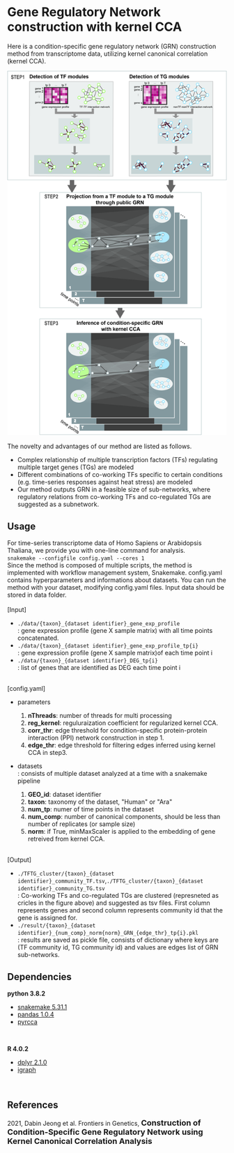 # Gene Regulatory Network construction with kernel CCA
Here is a condition-specific gene regulatory network (GRN) construction method from transcriptome data, utilizing kernel canonical correlation (kernel CCA). 

![workflow](https://github.com/DabinJeong/GRN_construction_with_kernelCCA/blob/master/workflow/figN_workflow.jpg?raw=true)

The novelty and advantages of our method are listed as follows.

* Complex relationship of multiple transcription factors (TFs) regulating multiple target genes (TGs) are modeled
* Different combinations of co-working TFs specific to certain conditions (e.g. time-series responses against heat stress) are modeled
*  Our method outputs GRN in a feasible size of sub-networks, where regulatory relations from co-working TFs and co-regulated TGs are suggested as a subnetwork.

## Usage
For time-series transcriptome data of Homo Sapiens or Arabidopsis Thaliana, we provide you with one-line command for analysis. <br>
`snakemake --configfile config.yaml --cores 1` <br>
Since the method is composed of multiple scripts, the method is implemented with workflow management system, Snakemake.
config.yaml contains hyperparameters and informations about datasets. You can run the method with your dataset, modifying config.yaml files. Input data should be stored in data folder. 
<br><br>
[Input]

* `./data/{taxon}_{dataset identifier}_gene_exp_profile`
<br>: gene expression profile (gene X sample matrix) with all time points concatenated.
* `./data/{taxon}_{dataset identifier}_gene_exp_profile_tp{i}`
<br>: gene expression profile (gene X sample matrix)of each time point i
* `./data/{taxon}_{dataset identifier}_DEG_tp{i}`
<br>: list of genes that are identified as DEG each time point i

<br>
[config.yaml]

* parameters
	1. **nThreads**: number of threads for multi processing
	2. **reg_kernel**: reguluraization coefficient for regularized kernel CCA.
	3. **corr_thr**: edge threshold for condition-specific protein-protein interaction (PPI) network construction in step 1.
	4. **edge_thr**: edge threshold for filtering edges inferred using kernel CCA in step3.
	
* datasets
<br> : consists of multiple dataset analyzed at a time with a snakemake pipeline
	1. 	**GEO_id**: dataset identifier
	2. **taxon**: taxonomy of the dataset, "Human" or "Ara"
	3. **num_tp**: numer of time points in the dataset
	4. **num_comp**: number of canonical components, should be less than number of replicates (or sample size)
	5. **norm**: if True, minMaxScaler is applied to the embedding of gene retreived from kernel CCA.
<br><br>

[Output]

* `./TFTG_cluster/{taxon}_{dataset identifier}_community_TF.tsv`,`./TFTG_cluster/{taxon}_{dataset identifier}_community_TG.tsv` <br>
: Co-working TFs and co-regulated TGs are clustered (represneted as cricles in the figure above) and suggested as tsv files. First column represents genes and second column represents community id that the gene is assigned for.
* `./result/{taxon}_{dataset identifier}_{num_comp}_norm{norm}_GRN_{edge_thr}_tp{i}.pkl` <br>
: results are saved as pickle file, consists of dictionary where keys are (TF community id, TG community id) and values are edges list of GRN sub-networks. 

## Dependencies

**python 3.8.2**

* [snakemake 5.31.1](https://github.com/snakemake/snakemake)
* [pandas 1.0.4](https://pandas.pydata.org)
* [pyrcca](https://github.com/gallantlab/pyrcca)

<br>

**R 4.0.2**

* [dplyr 2.1.0](https://dplyr.tidyverse.org)
* [igraph](https://igraph.org/r/)

<br>

## References

2021, Dabin Jeong et al. Frontiers in Genetics, <a href="https://www.frontiersin.org/articles/10.3389/fgene.2021.652623/abstract" style="text-decoration:none" hover="text_decoration:underline"><font size="+1"><b>Construction of Condition-Specific Gene Regulatory Network using Kernel Canonical Correlation Analysis</b></font></a>


